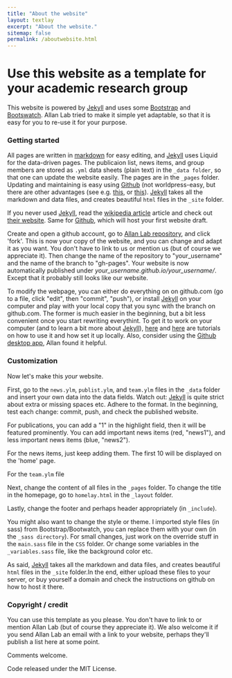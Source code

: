 ```yaml
---
title: "About the website"
layout: textlay
excerpt: "About the website."
sitemap: false
permalink: /aboutwebsite.html
---
```


# Use this website as a template for your academic research group

This website is powered by [Jekyll](https://jekyllrb.com) and uses some [Bootstrap](http://www.getbootstrap.com) and  [Bootswatch](http://www.bootswatch.com). Allan Lab tried to make it simple yet adaptable, so that it is easy for you to re-use it for your purpose. 

### Getting started
All pages are written in [markdown](https://github.com/adam-p/markdown-here/wiki/Markdown-Cheatsheet) for easy editing, and [Jekyll](https://jekyllrb.com) uses Liquid for the data-driven pages. The publicaion list, news items, and group members are stored as `.yml` data sheets (plain text) in the `_data folder`, so that one can update the website easily. The pages are in the `_pages` folder. Updating and maintaining is easy using [Github](http://www.github.com) (not worldpress-easy, but there are other advantages (see e.g. [this](https://www.taniarascia.com/make-a-static-website-with-jekyll/), or [this](http://www.webdesignerdepot.com/2015/11/jekyll-against-the-rest-of-the-world/)). [Jekyll](https://jekyllrb.com) takes all the markdown and data files, and creates beautiful `html` files in the `_site` folder.

If you never used [Jekyll](https://jekyllrb.com), read the [wikipedia article](https://en.wikipedia.org/wiki/Jekyll_(software)) article and check out [their website](https://jekyllrb.com). Same for [Github](http://www.github.com), which will host your first website draft. 

Create and open a github account, go to [Allan Lab repository](https://github.com/allanlab/allanlab), and click 'fork'. This is now your copy of the website, and you can change and adapt it as you want. You don't have to link to us or mention us (but of course we appreciate it). Then change the name of the repository to "your_username" and the name of the branch to "gh-pages".  Your website is now automatically published under *your_username.github.io/your_username/*. Except that it probably still looks like our website. 

To modify the webpage, you can either do everything on on github.com (go to a file, click "edit", then "commit", "push"), or install  [Jekyll](https://jekyllrb.com) on your computer and play with your local copy that you sync with the branch on github.com.  The former is much easier in the beginning, but a bit less convenient once you start rewriting everythint. To get it to work on your computer (and to learn a bit more about [Jekyll](https://jekyllrb.com)), [here](https://www.taniarascia.com/make-a-static-website-with-jekyll/) and [here](https://scotch.io/tutorials/getting-started-with-jekyll-plus-a-free-bootstrap-3-starter-theme) are tutorials on how to use it and how set it up locally. Also, consider using the [Github desktop app](http://www.desktop.github.com), Allan found it helpful.  

### Customization
Now let's make this *your* website. 

First, go to the `news.ylm`, `publist.ylm`, and `team.ylm` files in the `_data` folder and insert your own data into the data fields. Watch out:  [Jekyll](https://jekyllrb.com) is quite strict about extra or missing spaces etc. Adhere to the format. In the beginning, test each change: commit, push, and check the published website.

For publications, you can add a "1" in the highlight field, then it will be featured prominently. You can add important  news items (red, "news1"), and less important  news items (blue, "news2").

For the news items, just keep adding them. The first 10 will be displayed on the 'home' page.

For the `team.ylm` file

Next, change the content of all files in the `_pages` folder.  To change the title in the homepage, go to `homelay.html` in the `_layout` folder.

Lastly, change the footer and perhaps header appropriately (in `_include`).

You might also want to change the style or theme. I imported style files (in sass) from Bootstrap/Bootwatch, you can replace them with your own (in the `_sass directory`). For small changes, just work on the override stuff in the `main.sass` file in the `CSS` folder. Or change some variables in the `_variables.sass` file, like the background color etc. 

As said, [Jekyll](https://jekyllrb.com) takes all the markdown and data files, and creates beautiful `html` files in the `_site` folder.In the end, either upload these files  to your server, or buy yourself a domain and check the instructions on github on how to host it there.

### Copyright / credit

You can use this template as you please. You don't have to link to or mention Allan Lab (but of course they appreciate it). We also welcome it if you send Allan Lab an email with a link to your website, perhaps they'll publish a list here at some point. 

Comments welcome.

Code released under the MIT License. 



